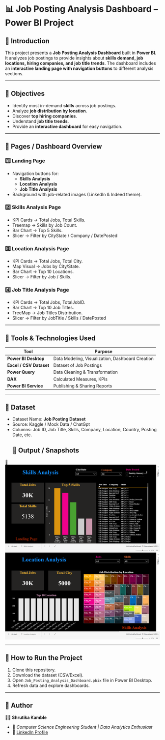 # 📊 Job Posting Analysis Dashboard – Power BI Project  

## 🔹 Introduction  
This project presents a **Job Posting Analysis Dashboard** built in **Power BI**.  
It analyzes job postings to provide insights about **skills demand, job locations, hiring companies, and job title trends**. The dashboard includes an **interactive landing page with navigation buttons** to different analysis sections.  

---
## 🔹 Objectives  
- Identify most in-demand **skills** across job postings.  
- Analyze **job distribution by location**.  
- Discover **top hiring companies**.  
- Understand **job title trends**.  
- Provide an **interactive dashboard** for easy navigation.  
---
## 🔹 Pages / Dashboard Overview  

### 1️⃣ Landing Page  
- Navigation buttons for:  
  - **Skills Analysis** 
  - **Location Analysis**   
  - **Job Title Analysis**  
- Background with job-related images (LinkedIn & Indeed theme).  

### 2️⃣ Skills Analysis Page  
- KPI Cards → Total Jobs, Total Skills.  
- Treemap → Skills by Job Count.  
- Bar Chart → Top 5 Skills.  
- Slicer → Filter by CityState / Company / DatePosted 

### 3️⃣ Location Analysis Page  
- KPI Cards → Total Jobs, Total City.  
- Map Visual → Jobs by City/State.  
- Bar Chart → Top 10 Locations.  
- Slicer → Filter by Job / Skills.  

### 4️⃣ Job Title Analysis Page  
- KPI Cards → Total Jobs, TotalJobID.  
- Bar Chart → Top 10 Job Titles.  
- TreeMap → Job Titles Distribution.  
- Slicer → Filter by JobTitle / Skills / DatePosted 

---

## 🔹 Tools & Technologies Used  
| Tool | Purpose |  
|------|----------|  
| **Power BI Desktop** | Data Modeling, Visualization, Dashboard Creation |  
| **Excel / CSV Dataset** | Dataset of Job Postings |  
| **Power Query** | Data Cleaning & Transformation |  
| **DAX** | Calculated Measures, KPIs |  
| **Power BI Service** | Publishing & Sharing Reports |  

---

## 🔹 Dataset  
- Dataset Name: **Job Posting Dataset**  
- Source: Kaggle / Mock Data / ChatGpt
- Columns: Job ID, Job Title, Skills, Company, Location, Country, Posting Date, etc.
  ## 🔹 Output / Snapshots  
📌  ![image alt](https://github.com/Shrutika021/Job-Posting-Analysis-Dashboard/blob/main/2025-08-22%20(1).png?raw=true)
     ![image alt](https://github.com/Shrutika021/Job-Posting-Analysis-Dashboard/blob/main/2025-08-22%20(2).png?raw=true)
     
---
## 🔹 How to Run the Project  
1. Clone this repository.  
2. Download the dataset (CSV/Excel).  
3. Open `Job_Posting_Analysis_Dashboard.pbix` file in Power BI Desktop.  
4. Refresh data and explore dashboards.  

---
## 🔹 Author  
👩‍💻 **Shrutika Kamble**  
- 📌 *Computer Science Engineering Student | Data Analytics Enthusiast*  
- 🔗 [LinkedIn Profile](https://www.linkedin.com/in/shrutika-kamble-9522221ab)  
